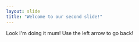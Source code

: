 ```yaml
---
layout: slide
title: "Welcome to our second slide!"
---
```

Look I'm doing it mum!
Use the left arrow to go back!
